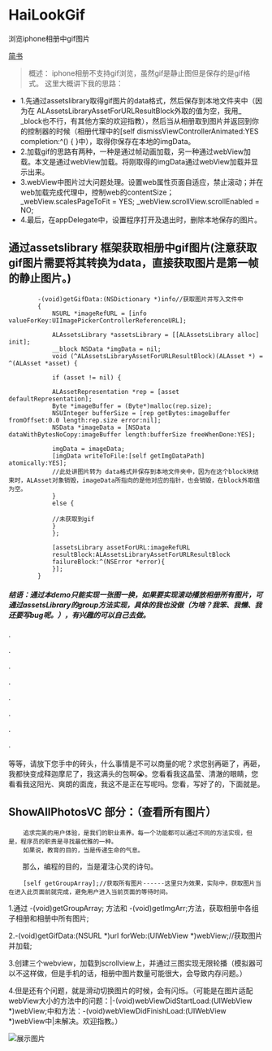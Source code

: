 # HaiLookGif
浏览iphone相册中gif图片

[简书](https://www.jianshu.com/p/e28f803f2888)

>概述：
    iphone相册不支持gif浏览，虽然gif是静止图但是保存的是gif格式。
    这里大概讲下我的思路：
    
- 1.先通过assetslibrary取得gif图片的data格式，然后保存到本地文件夹中（因为在 ALAssetsLibraryAssetForURLResultBlock外取的值为空，我用_ _block也不行，有其他方案的欢迎指教），然后当从相册取到图片并返回到你的控制器的时候（相册代理中的[self dismissViewControllerAnimated:YES completion:^() { }中），取得你保存在本地的imgData。
- 2.加载gif的思路有两种，一种是通过帧动画加载，另一种通过webView加载。本文是通过webView加载。将刚取得的imgData通过webView加载并显示出来。
- 3.webView中图片过大问题处理。设置web属性页面自适应，禁止滚动；并在web加载完成代理中，控制web的contentSize；
                _webView.scalesPageToFit = YES;
                _webView.scrollView.scrollEnabled = NO;
- 4.最后，在appDelegate中，设置程序打开及退出时，删除本地保存的图片。

## 通过assetslibrary 框架获取相册中gif图片(注意获取gif图片需要将其转换为data，直接获取图片是第一帧的静止图片。)
    
```
        -(void)getGifData:(NSDictionary *)info//获取图片并写入文件中
        {
            NSURL *imageRefURL = [info valueForKey:UIImagePickerControllerReferenceURL];
    
            ALAssetsLibrary *assetsLibrary = [[ALAssetsLibrary alloc] init];
            __block NSData *imgData = nil;
            void (^ALAssetsLibraryAssetForURLResultBlock)(ALAsset *) = ^(ALAsset *asset) {

            if (asset != nil) {

            ALAssetRepresentation *rep = [asset defaultRepresentation];
            Byte *imageBuffer = (Byte*)malloc(rep.size);
            NSUInteger bufferSize = [rep getBytes:imageBuffer fromOffset:0.0 length:rep.size error:nil];
            NSData *imageData = [NSData dataWithBytesNoCopy:imageBuffer length:bufferSize freeWhenDone:YES];

            imgData = imageData;
            [imgData writeToFile:[self getImgDataPath] atomically:YES];
            //此处讲图片转为 data格式并保存到本地文件夹中，因为在这个block块结束时，ALAsset对象销毁，imageData所指向的是他对应的指针，也会销毁，在block外取值为空。
            }
            else {

            //未获取到gif
            }
            };

            [assetsLibrary assetForURL:imageRefURL
            resultBlock:ALAssetsLibraryAssetForURLResultBlock
            failureBlock:^(NSError *error){
            }];
        }

```

##### 结语：通过本demo只能实现一张图一换，如果要实现滚动播放相册所有图片，可通过assetsLibrary的group方法实现，具体的我也没做（为啥？我笨、我懒、我还要写bug呢。），有兴趣的可以自己去做。

·

·

·

·

·

·

·

·

等等，请放下您手中的砖头，什么事情是不可以商量的呢？求您别再砸了，再砸，我都快变成释迦摩尼了，我这满头的包啊😭。您看看我这晶莹、清澈的眼睛，您看看我这阳光、爽朗的面庞，我这不是正在写呢吗。您看，写好了的，下面就是。

## ShowAllPhotosVC 部分：（查看所有图片）


        追求完美的用户体验，是我们的职业素养。每一个功能都可以通过不同的方法实现，但是，程序员的职责是寻找最优雅的一种。
        如果说，教育的目的，当是传递生命的气息。
        那么，编程的目的，当是灌注心灵的诗句。
     
        [self getGroupArray];//获取所有图片------这里只为效果，实际中，获取图片当在进入此页面前就完成，避免用户进入当前页面的等待时间。
        

1.通过 -(void)getGroupArray; 方法和 -(void)getImgArr;方法，获取相册中各组子相册和相册中所有图片;

2.-(void)getGifData:(NSURL *)url forWeb:(UIWebView *)webView;//获取图片并加载;

3.创建三个webview，加载到scrollview上，并通过三图实现无限轮播（模拟器可以不这样做，但是手机的话，相册中图片数量可能很大，会导致内存问题。）

4.但是还有个问题，就是滑动切换图片的时候，会有闪烁。（可能是在图片适配webView大小的方法中的问题：|-(void)webViewDidStartLoad:(UIWebView *)webView;中和方法：-(void)webViewDidFinishLoad:(UIWebView *)webView中|未解决。欢迎指教。）


![展示图片](https://github.com/diankuanghuolong/HaiLookGif/blob/master/HaiLookGif/showImages/gifLook.gif)
